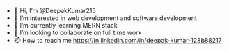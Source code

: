 - 👋 Hi, I’m @DeepakKumar215
- 👀 I’m interested in web development and software development
- 🌱 I’m currently learning MERN stack
- 💞️ I’m looking to collaborate on full time work
- 📫 How to reach me https://in.linkedin.com/in/deepak-kumar-128b88217

<!---
DeepakKumar215/DeepakKumar215 is a ✨ special ✨ repository because its `README.md` (this file) appears on your GitHub profile.
You can click the Preview link to take a look at your changes.
--->

